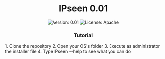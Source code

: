 <h1 align="center">IPseen 0.01</h1>

<p align ="center">
<img alt="Version: 0.01" src="https://img.shields.io/badge/Version%20-%200.01%20-%20black">
<img alt="License: Apache" src="https://img.shields.io/badge/License%20-%20Apache%20-%20orange">
</p>


<h3 align="center">Tutorial</h3>
1. Clone the repository
2. Open your OS's folder
3. Execute as administrator the installer file
4. Type IPseen --help to see what you can do
